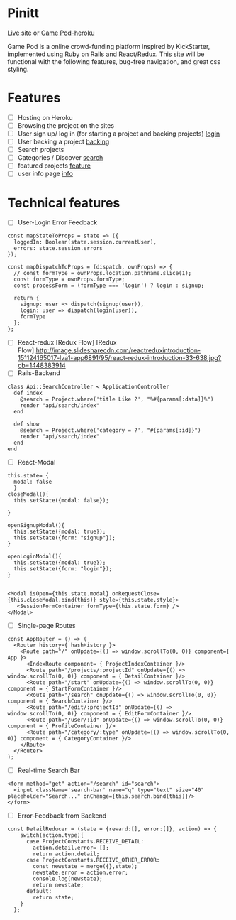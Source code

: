# Pinitt

[Live site][Game Pod] or [Game Pod-heroku]

[Game Pod]: http://gamepod.com
[Game Pod-heroku]: http://gamepod.herokuapp.com

Game Pod is a online crowd-funding platform inspired by KickStarter, implemented using Ruby on Rails and React/Redux.
This site will be functional with the following features, bug-free navigation, and great css styling.


# Features
- [ ] Hosting on Heroku
- [ ] Browsing the project on the sites
- [ ] User sign up/ log in (for starting a project and backing projects)
[login]
- [ ] User backing a project
[backing]
- [ ] Search projects
- [ ] Categories / Discover
[search]
- [ ] featured projects
[feature]
- [ ] user info page
[info]

[login]:http://res.cloudinary.com/dlszpthqv/image/upload/v1473450754/Screen_Shot_2016-09-09_at_12.50.35_PM_fchfwr.png
[backing]:http://res.cloudinary.com/dlszpthqv/image/upload/v1473450755/Screen_Shot_2016-09-09_at_12.51.05_PM_siln6j.png
[search]:http://res.cloudinary.com/dlszpthqv/image/upload/v1473450756/Screen_Shot_2016-09-09_at_12.44.54_PM_dvnsro.png
[feature]:http://res.cloudinary.com/dlszpthqv/image/upload/v1473450755/Screen_Shot_2016-09-09_at_12.44.32_PM_skqd5e.png
[info]:http://res.cloudinary.com/dlszpthqv/image/upload/v1473450752/Screen_Shot_2016-09-09_at_12.51.15_PM_z9xyna.png

# Technical features
-[ ] User-Login Error Feedback
```JaveScript
const mapStateToProps = state => ({
  loggedIn: Boolean(state.session.currentUser),
  errors: state.session.errors
});

const mapDispatchToProps = (dispatch, ownProps) => {
  // const formType = ownProps.location.pathname.slice(1);
  const formType = ownProps.formType;
  const processForm = (formType === 'login') ? login : signup;

  return {
    signup: user => dispatch(signup(user)),
    login: user => dispatch(login(user)),
    formType
  };
};
```
-[ ] React-redux
 [Redux Flow] [Redux Flow]:http://image.slidesharecdn.com/reactreduxintroduction-151124165017-lva1-app6891/95/react-redux-introduction-33-638.jpg?cb=1448383914
-[ ] Rails-Backend
```Rails-Backend
class Api::SearchController < ApplicationController
  def index
    @search = Project.where('title Like ?', "%#{params[:data]}%")
    render "api/search/index"
  end

  def show
    @search = Project.where('category = ?', "#{params[:id]}")
    render "api/search/index"
  end
end
```
-[ ] React-Modal
```
this.state= {
  modal: false
  }
closeModal(){
  this.setState({modal: false});

}

openSignupModal(){
  this.setState({modal: true});
  this.setState({form: "signup"});
}

openLoginModal(){
  this.setState({modal: true});
  this.setState({form: "login"});
}


<Modal isOpen={this.state.modal} onRequestClose={this.closeModal.bind(this)} style={this.state.style}>
   <SessionFormContainer formType={this.state.form} />
</Modal>
```
-[ ] Single-page Routes
```JaveScript
const AppRouter = () => (
  <Router history={ hashHistory }>
    <Route path="/" onUpdate={() => window.scrollTo(0, 0)} component={ App }>
      <IndexRoute component= { ProjectIndexContainer }/>
      <Route path="/projects/:projectId" onUpdate={() => window.scrollTo(0, 0)} component = { DetailContainer }/>
      <Route path="/start" onUpdate={() => window.scrollTo(0, 0)} component = { StartFormContainer }/>
      <Route path="/search" onUpdate={() => window.scrollTo(0, 0)} component = { SearchContainer }/>
      <Route path="/edit/:projectId" onUpdate={() => window.scrollTo(0, 0)} component = { EditFormContainer }/>
      <Route path="/user/:id" onUpdate={() => window.scrollTo(0, 0)} component = { ProfileContainer }/>
      <Route path="/category/:type" onUpdate={() => window.scrollTo(0, 0)} component = { CategoryContainer }/>
    </Route>
  </Router>
);
```
-[ ] Real-time Search Bar
```JS
<form method="get" action="/search" id="search">
  <input className='search-bar' name="q" type="text" size="40" placeholder="Search..." onChange={this.search.bind(this)}/>
</form>
```
-[ ] Error-Feedback from Backend
```JS
const DetailReducer = (state = {reward:[], error:[]}, action) => {
    switch(action.type){
      case ProjectConstants.RECEIVE_DETAIL:
        action.detail.error= [];
        return action.detail;
      case ProjectConstants.RECEIVE_OTHER_ERROR:
        const newstate = merge({},state);
        newstate.error = action.error;
        console.log(newstate);
        return newstate;
      default:
        return state;
    }
  };
  ```
